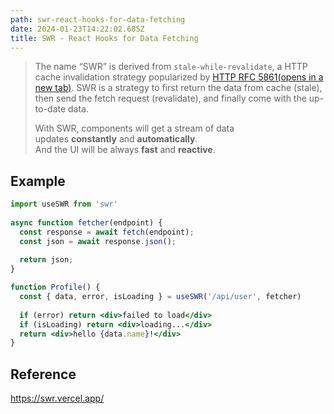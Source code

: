 ```yaml
---
path: swr-react-hooks-for-data-fetching
date: 2024-01-23T14:22:02.685Z
title: SWR - React Hooks for Data Fetching
---
```

> The name “SWR” is derived from `stale-while-revalidate`, a HTTP cache invalidation strategy popularized by [HTTP RFC 5861(opens in a new tab)](https://tools.ietf.org/html/rfc5861). SWR is a strategy to first return the data from cache (stale), then send the fetch request (revalidate), and finally come with the up-to-date data.
>
> With SWR, components will get a stream of data updates **constantly** and **automatically**.\
> And the UI will be always **fast** and **reactive**.


## E﻿xample

```jsx
import useSWR from 'swr'
 
async function fetcher(endpoint) {
  const response = await fetch(endpoint);
  const json = await response.json();
  
  return json;
}

function Profile() {
  const { data, error, isLoading } = useSWR('/api/user', fetcher)
 
  if (error) return <div>failed to load</div>
  if (isLoading) return <div>loading...</div>
  return <div>hello {data.name}!</div>
}
```

## R﻿eference

https://swr.vercel.app/